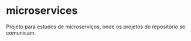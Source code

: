 # microservices

Projeto para estudos de microserviços, onde os projetos do repositório se comunicam.
